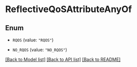 # ReflectiveQoSAttributeAnyOf

## Enum


* `RQOS` (value: `"RQOS"`)

* `NO_RQOS` (value: `"NO_RQOS"`)


[[Back to Model list]](../README.md#documentation-for-models) [[Back to API list]](../README.md#documentation-for-api-endpoints) [[Back to README]](../README.md)



